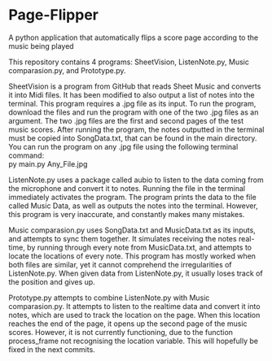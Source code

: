 # Page-Flipper
A python application that automatically flips a score page according to the music being played

This repository contains 4 programs: SheetVision, ListenNote.py, Music comparasion.py, and Prototype.py.

SheetVision is a program from GitHub that reads Sheet Music and converts it into Midi files. It has been modified to also output a list of notes into the terminal. This program requires a .jpg file as its input. To run the program, download the files and run the program with one of the two .jpg files as an argument. The two .jpg files are the first and second pages of the test music scores. After running the program, the notes outputted in the terminal must be copied into SongData.txt, that can be found in the main directory. You can run the program on any .jpg file using the following terminal command:        
py main.py Any_File.jpg


ListenNote.py uses a package called aubio to listen to the data coming from the microphone and convert it to notes. Running the file in the terminal immediately activates the program. The program prints the data to the file called Music Data, as well as outputs the notes into the terminal. However, this program is very inaccurate, and constantly makes many mistakes.

Music comparasion.py uses SongData.txt and MusicData.txt as its inputs, and attempts to sync them together. It simulates receiving the notes real-time, by running through every note from MusicData.txt, and attempts to locate the locations of every note. This program has mostly worked when both files are similar, yet it cannot comprehend the irregularities of ListenNote.py. When given data from 
ListenNote.py, it usually loses track of the position and gives up.

Prototype.py attempts to combine ListenNote.py with Music comparasion.py. It attempts to listen to the realtime data and convert it into notes, which are used to track the location on the page. When this location reaches the end of the page, it opens up the second page of the music scores. However, it is not currently functioning, due to the function process_frame not recognising the location variable. This will hopefully be fixed in the next commits.
